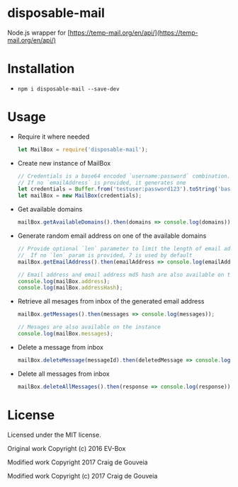 # disposable-mail
Node.js wrapper for [https://temp-mail.org/en/api/](https://temp-mail.org/en/api/)

# Installation
- ```npm i disposable-mail --save-dev```

# Usage
- Require it where needed

	```js
	let MailBox = require('disposable-mail');
	```

- Create new instance of MailBox
    ```js
    // Credentials is a base64 encoded `username:password` combination. You can optionally provide `emailAddress` and `apiUrl` parameters
    // If no `emailAddress` is provided, it generates one
    let credentials = Buffer.from('testuser:password123').toString('base64');
    let mailBox = new MailBox(credentials);
    ```

- Get available domains

	```js
	mailBox.getAvailableDomains().then(domains => console.log(domains));
	```

- Generate random email address on one of the available domains

	```js
	// Provide optional `len` parameter to limit the length of email address
	//  If no `len` param is provided, 7 is used by default
	mailBox.getEmailAddress().then(emailAddress => console.log(emailAddress));

	// Email address and email address md5 hash are also available on the instance
	console.log(mailBox.address);
	console.log(mailBox.addressHash);
	```

- Retrieve all mesages from inbox of the generated email address

	```js
	mailBox.getMessages().then(messages => console.log(messages));

	// Mesages are also available on the instance
	console.log(mailBox.messages);
	```

- Delete a message from inbox

	```js
	mailBox.deleteMessage(messageId).then(deletedMessage => console.log(deletedMessage));
	```

- Delete all messages from inbox

	```js
	mailBox.deleteAllMessages().then(response => console.log(response));
	```

# License
Licensed under the MIT license.

Original work Copyright (c) 2016 EV-Box

Modified work Copyright 2017 Craig de Gouveia

Modified work Copyright (c) 2017 Craig de Gouveia
